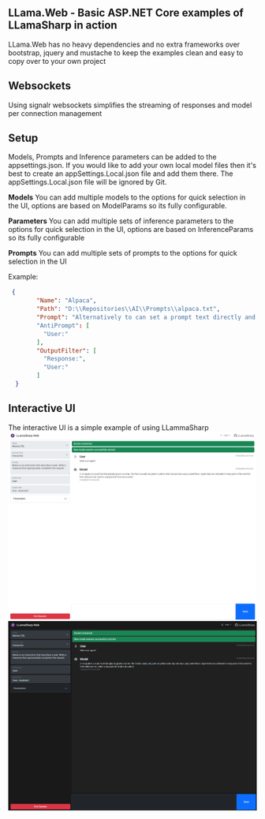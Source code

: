## LLama.Web - Basic ASP.NET Core examples of LLamaSharp in action
LLama.Web has no heavy dependencies and no extra frameworks over bootstrap, jquery and mustache to keep the examples clean and easy to copy over to your own project

## Websockets
Using signalr websockets simplifies the streaming of responses and model per connection management

## Setup
Models, Prompts and Inference parameters can be added to the appsettings.json.
If you would like to add your own local model files then it's best to create an appSettings.Local.json file
and add them there.  The appSettings.Local.json file will be ignored by Git.

**Models**
You can add multiple models to the options for quick selection in the UI, options are based on ModelParams so its fully configurable.

**Parameters**
You can add multiple sets of inference parameters to the options for quick selection in the UI, options are based on InferenceParams so its fully configurable

**Prompts**
You can add multiple sets of prompts to the options for quick selection in the UI

Example:
```json
 {
        "Name": "Alpaca",
        "Path": "D:\\Repositories\\AI\\Prompts\\alpaca.txt",
        "Prompt": "Alternatively to can set a prompt text directly and omit the Path"
        "AntiPrompt": [
          "User:"
        ],
        "OutputFilter": [
          "Response:",
          "User:"
        ]
  }
```

## Interactive UI
The interactive UI is a simple example of using LLammaSharp
![web-ui-light](../Assets/web-ui-light.png)
![web-ui-dark](../Assets/web-ui-dark.png)
